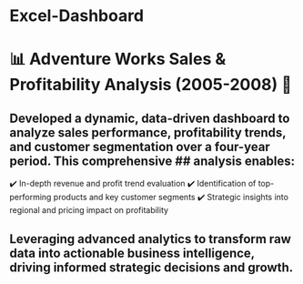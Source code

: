 # Excel-Dashboard
# 📊 Adventure Works Sales & Profitability Analysis (2005-2008) 🚀
## Developed a dynamic, data-driven dashboard to analyze sales performance, profitability trends, and customer segmentation over a four-year period. This comprehensive ## analysis enables:
✔️ In-depth revenue and profit trend evaluation
✔️ Identification of top-performing products and key customer segments
✔️ Strategic insights into regional and pricing impact on profitability
## Leveraging advanced analytics to transform raw data into actionable business intelligence, driving informed strategic decisions and growth.
